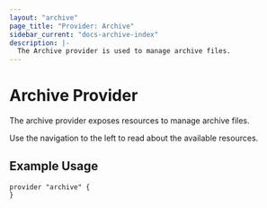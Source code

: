 ```yaml
---
layout: "archive"
page_title: "Provider: Archive"
sidebar_current: "docs-archive-index"
description: |-
  The Archive provider is used to manage archive files.
---
```


# Archive Provider

The archive provider exposes resources to manage archive files.

Use the navigation to the left to read about the available resources.

## Example Usage

```
provider "archive" {
}
```
